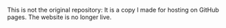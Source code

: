 This is not the original repository: It is a copy I made for hosting on GitHub pages. The website is no longer live.